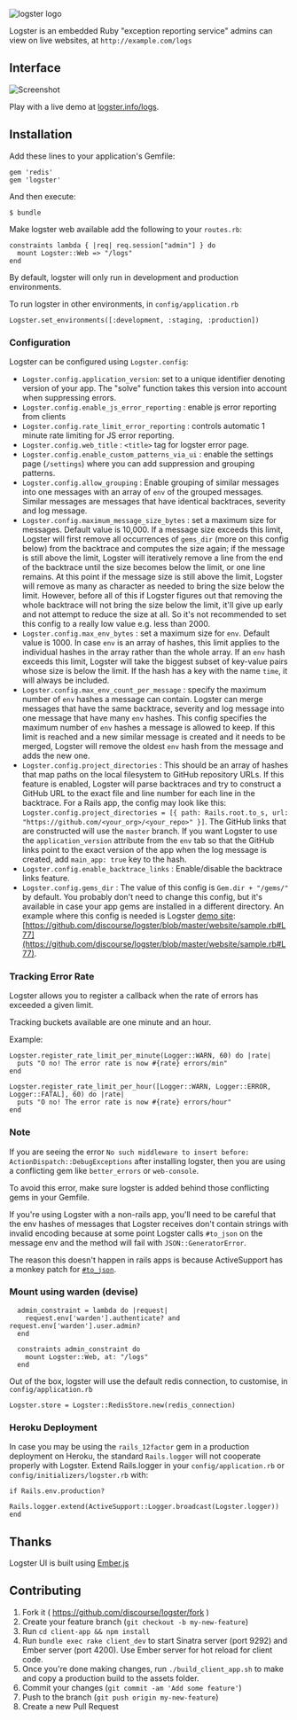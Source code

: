 ![logster logo](https://raw.githubusercontent.com/discourse/logster/master/website/images/logo-logster-cropped-small.png)

Logster is an embedded Ruby "exception reporting service" admins can view on live websites, at `http://example.com/logs`

## Interface

![Screenshot](https://raw.githubusercontent.com/discourse/logster/master/website/images/logster-screenshot.png)

Play with a live demo at [logster.info/logs](http://logster.info/logs).

## Installation

Add these lines to your application's Gemfile:

    gem 'redis'
    gem 'logster'

And then execute:

    $ bundle

Make logster web available add the following to your `routes.rb`:

```
constraints lambda { |req| req.session["admin"] } do
  mount Logster::Web => "/logs"
end
```

By default, logster will only run in development and production environments.

To run logster in other environments, in `config/application.rb`

```
Logster.set_environments([:development, :staging, :production])
```

### Configuration

Logster can be configured using `Logster.config`:

- `Logster.config.application_version`: set to a unique identifier denoting version of your app. The "solve" function takes this version into account when suppressing errors.
- `Logster.config.enable_js_error_reporting` : enable js error reporting from clients
- `Logster.config.rate_limit_error_reporting` : controls automatic 1 minute rate limiting for JS error reporting.
- `Logster.config.web_title` : `<title>` tag for logster error page.
- `Logster.config.enable_custom_patterns_via_ui` : enable the settings page (`/settings`) where you can add suppression and grouping patterns.
- `Logster.config.allow_grouping` : Enable grouping of similar messages into one messages with an array of `env` of the grouped messages. Similar messages are messages that have identical backtraces, severity and log message.
- `Logster.config.maximum_message_size_bytes` : set a maximum size for messages. Default value is 10,000. If a message size exceeds this limit, Logster will first remove all occurrences of `gems_dir` (more on this config below) from the backtrace and computes the size again; if the message is still above the limit, Logster will iteratively remove a line from the end of the backtrace until the size becomes below the limit, or one line remains. At this point if the message size is still above the limit, Logster will remove as many as character as needed to bring the size below the limit. However, before all of this if Logster figures out that removing the whole backtrace will not bring the size below the limit, it'll give up early and not attempt to reduce the size at all. So it's not recommended to set this config to a really low value e.g. less than 2000.
- `Logster.config.max_env_bytes` : set a maximum size for `env`. Default value is 1000. In case `env` is an array of hashes, this limit applies to the individual hashes in the array rather than the whole array. If an `env` hash exceeds this limit, Logster will take the biggest subset of key-value pairs whose size is below the limit. If the hash has a key with the name `time`, it will always be included.
- `Logster.config.max_env_count_per_message` : specify the maximum number of `env` hashes a message can contain. Logster can merge messages that have the same backtrace, severity and log message into one message that have many `env` hashes. This config specifies the maximum number of `env` hashes a message is allowed to keep. If this limit is reached and a new similar message is created and it needs to be merged, Logster will remove the oldest `env` hash from the message and adds the new one.
- `Logster.config.project_directories` : This should be an array of hashes that map paths on the local filesystem to GitHub repository URLs. If this feature is enabled, Logster will parse backtraces and try to construct a GitHub URL to the exact file and line number for each line in the backtrace. For a Rails app, the config may look like this: `Logster.config.project_directories = [{ path: Rails.root.to_s, url: "https://github.com/<your_org>/<your_repo>" }]`. The GitHub links that are constructed will use the `master` branch. If you want Logster to use the `application_version` attribute from the `env` tab so that the GitHub links point to the exact version of the app when the log message is created, add `main_app: true` key to the hash.
- `Logster.config.enable_backtrace_links` : Enable/disable the backtrace links feature.
- `Logster.config.gems_dir` : The value of this config is `Gem.dir + "/gems/"` by default. You probably don't need to change this config, but it's available in case your app gems are installed in a different directory. An example where this config is needed is Logster [demo site](http://logster.info/logs/): [https://github.com/discourse/logster/blob/master/website/sample.rb#L77](https://github.com/discourse/logster/blob/master/website/sample.rb#L77).

### Tracking Error Rate
Logster allows you to register a callback when the rate of errors has exceeded
a given limit.

Tracking buckets available are one minute and an hour.

Example:
```
Logster.register_rate_limit_per_minute(Logger::WARN, 60) do |rate|
  puts "O no! The error rate is now #{rate} errors/min"
end

Logster.register_rate_limit_per_hour([Logger::WARN, Logger::ERROR, Logger::FATAL], 60) do |rate|
  puts "O no! The error rate is now #{rate} errors/hour"
end
```

### Note
If you are seeing the error `No such middleware to insert before: ActionDispatch::DebugExceptions` after installing logster,
then you are using a conflicting gem like `better_errors` or `web-console`.

To avoid this error, make sure logster is added behind those conflicting gems in your Gemfile.

If you're using Logster with a non-rails app, you'll need to be careful that the env hashes of messages that Logster receives don't contain strings with invalid encoding because at some point Logster calls `#to_json` on the message env and the method will fail with `JSON::GeneratorError`.

The reason this doesn't happen in rails apps is because ActiveSupport has a monkey patch for [`#to_json`](https://github.com/rails/rails/blob/master/activesupport/lib/active_support/core_ext/object/json.rb).

### Mount using warden (devise)
```
  admin_constraint = lambda do |request|
    request.env['warden'].authenticate? and request.env['warden'].user.admin?
  end

  constraints admin_constraint do
    mount Logster::Web, at: "/logs"
  end
```

Out of the box, logster will use the default redis connection, to customise, in `config/application.rb`

```
Logster.store = Logster::RedisStore.new(redis_connection)
```

### Heroku Deployment
In case you may be using the `rails_12factor` gem in a production deployment on Heroku, the standard `Rails.logger` will not cooperate properly with Logster. Extend Rails.logger in your `config/application.rb` or `config/initializers/logster.rb` with:
```
if Rails.env.production?
    Rails.logger.extend(ActiveSupport::Logger.broadcast(Logster.logger))
end
```

## Thanks

Logster UI is built using [Ember.js](http://emberjs.com/)

## Contributing

1. Fork it ( https://github.com/discourse/logster/fork )
2. Create your feature branch (`git checkout -b my-new-feature`)
3. Run `cd client-app && npm install`
4. Run `bundle exec rake client_dev` to start Sinatra server (port 9292) and Ember server (port 4200). Use Ember server for hot reload for client code.
5. Once you're done making changes, run `./build_client_app.sh` to make and copy a production build to the assets folder.
6. Commit your changes (`git commit -am 'Add some feature'`)
7. Push to the branch (`git push origin my-new-feature`)
8. Create a new Pull Request
